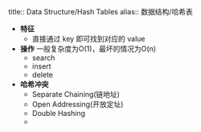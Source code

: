 title:: Data Structure/Hash Tables
alias:: 数据结构/哈希表

- **特征**
	- 直接通过 key 即可找到对应的 value
- **操作**
  一般复杂度为O(1)，最坏的情况为O(n)
	- search
	- insert
	- delete
- **哈希冲突**
	- Separate Chaining(链地址)
	- Open Addressing(开放定址)
	- Double Hashing
	-